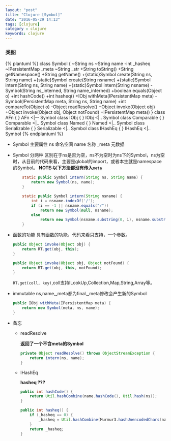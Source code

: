 ```yaml
---
layout: "post"
title: "Clojure [Symbol]"
date: "2016-05-29 14:13"
tags: [clojure]
category : clojure
keywords: clojure
---
```

### 类图

{% plantuml %}
class Symbol {
	~String ns
	~String name
	-int _hasheq
	~IPersistentMap _meta
	~String _str
	+String toString()
	+String getNamespace()
	+String getName()
	+{static}Symbol create(String ns, String name)
	+{static}Symbol create(String nsname)
	+{static}Symbol intern(String ns, String name)
	+{static}Symbol intern(String nsname)
	-Symbol(String ns_interned, String name_interned)
	+boolean equals(Object o)
	+int hashCode()
	+int hasheq()
	+IObj withMeta(IPersistentMap meta)
	-Symbol(IPersistentMap meta, String ns, String name)
	+int compareTo(Object o)
	-Object readResolve()
	+Object invoke(Object obj)
	+Object invoke(Object obj, Object notFound)
	+IPersistentMap meta()
}
class AFn {
}
AFn <|-- Symbol
class IObj {
}
IObj <|.. Symbol
class Comparable {
}
Comparable <|.. Symbol
class Named {
}
Named <|.. Symbol
class Serializable {
}
Serializable <|.. Symbol
class IHashEq {
}
IHashEq <|.. Symbol
{% endplantuml %}

+ Symbol 主要属性
  ns 命名空间
  name 名称
  _meta 元数据

+ Symbol 分两种
  区别在于ns是否为空，ns不为空时为ns下的Symbol，ns为空时，从目前的代码来看，主要是global的import，或者本生就是namespace的Symbol。
	**NOTE:以下方法都没有传入`meta`**
	```java
		static public Symbol intern(String ns, String name) {
			return new Symbol(ns, name);
		}

		static public Symbol intern(String nsname) {
			int i = nsname.indexOf('/');
			if (i == -1 || nsname.equals("/"))
				return new Symbol(null, nsname);
			else
				return new Symbol(nsname.substring(0, i), nsname.substring(i + 1));
		}
	```

+ 函数的功能
  具有函数的功能，代码来看只支持，一个参数。
	```java
	public Object invoke(Object obj) {
		return RT.get(obj, this);
	}

	public Object invoke(Object obj, Object notFound) {
		return RT.get(obj, this, notFound);
	}
	```
	`RT.get(coll, key)`,coll支持ILookUp,Collection,Map,String,Array等。

+ immutable
  ns,name,_meta都为final,_meta修改会产生新的Symbol
	```java
	public IObj withMeta(IPersistentMap meta) {
		return new Symbol(meta, ns, name);
	}
	```
+ 备忘

	+ readResolve

		**返回了一个不含meta的Symbol**
		```java
		private Object readResolve() throws ObjectStreamException {
			return intern(ns, name);
		}
		```

	+ IHashEq

		**hasheq ???**
		```java
		public int hashCode() {
			return Util.hashCombine(name.hashCode(), Util.hash(ns));
		}

		public int hasheq() {
			if (_hasheq == 0) {
				_hasheq = Util.hashCombine(Murmur3.hashUnencodedChars(name), Util.hash(ns));
			}
			return _hasheq;
		}
		```
